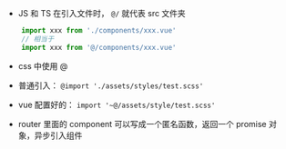 * JS 和 TS 在引入文件时， `@/` 就代表 src 文件夹
```javascript
    import xxx from './components/xxx.vue'
    // 相当于
    import xxx from '@/components/xxx.vue'
```
* css 中使用 @
 * 普通引入： `@import './assets/styles/test.scss'`
 * vue 配置好的： `import '~@/assets/style/test.scss'`

* router 里面的 component 可以写成一个匿名函数，返回一个 promise 对象，异步引入组件